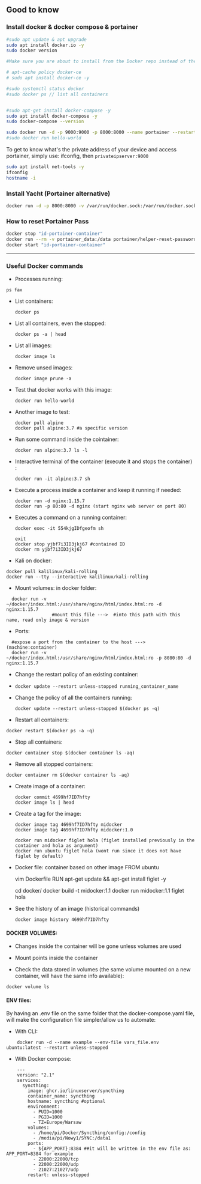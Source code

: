 
## Good to know

### Install docker & docker compose & portainer

```sh
#sudo apt update & apt upgrade
sudo apt install docker.io -y 
sudo docker version

#Make sure you are about to install from the Docker repo instead of the default Ubuntu repo (sudo apt install docker.io):

# apt-cache policy docker-ce
# sudo apt install docker-ce -y

#sudo systemctl status docker
#sudo docker ps // list all containers


#sudo apt-get install docker-compose -y
sudo apt install docker-compose -y
sudo docker-compose --version

sudo docker run -d -p 9000:9000 -p 8000:8000 --name portainer --restart always -v /var/run/docker.sock:/var/run/docker.sock -v ~/Docker/portainer:/data portainer/portainer-ce
#sudo docker run hello-world
```

To get to know what's the private address of your device and access portainer, simply use: ifconfig, then `privateipserver:9000`

```sh
sudo apt install net-tools -y
ifconfig
hostname -i
```

### Install Yacht (Portainer alternative)

```sh
docker run -d -p 8000:8000 -v /var/run/docker.sock:/var/run/docker.sock -v ~/Dockeryacht:/config selfhostedpro/yacht
```

### How to reset Portainer Pass

```sh
docker stop "id-portainer-container"
docker run --rm -v portainer_data:/data portainer/helper-reset-password
docker start "id-portainer-container"
```

---

### Useful Docker commands

* Processes running:

 ``` 
 ps fax 
 ```

* List containers:

  ```
  docker ps
  ```

* List all containers, even the stopped:

  ```
  docker ps -a | head
  ```

* List all images:

  ```
  docker image ls
  ```

* Remove unsed images:

  ```
  docker image prune -a
  ```

* Test that docker works with this image:

  ```
  docker run hello-world
  ```

* Another image to test:

  ```
  docker pull alpine
  docker pull alpine:3.7 #a specific version
  ```

* Run some command inside the cointainer:

  ```
  docker run alpine:3.7 ls -l
  ```
  
* Interactive terminal of the container (execute it and stops the container) :

  ```
  docker run -it alpine:3.7 sh
  ```

* Execute a process inside a container and keep it running if needed:

  ```
  docker run -d nginx:1.15.7 
  docker run -p 80:80 -d nginx (start nginx web server on port 80)
  ```

* Executes a command on a running container:

  ```
  docker exec -it 554kjgIDfgeofm sh
   
  exit
  docker stop yjbf7i3ID3jkj67 #contained ID
  docker rm yjbf7i3ID3jkj67
  ```
  
* Kali on docker:

```
docker pull kalilinux/kali-rolling
docker run --tty --interactive kalilinux/kali-rolling
```

* Mount volumes:
  in docker folder:
```
  docker run -v ~/docker/index.html:/usr/share/nginx/html/index.html:ro -d nginx:1.15.7
                 #mount this file --->  #into this path with this name, read only image & version
```

* Ports:

```
  #expose a port from the container to the host --->                 (machine:container)
  docker run -v ~/docker/index.html:/usr/share/nginx/html/index.html:ro -p 8080:80 -d nginx:1.15.7      
```

* Change the restart policy of an existing container:
* 
  ```
  docker update --restart unless-stopped running_container_name
  ```
  
* Change the policy of all the containers running:

  ```
  docker update --restart unless-stopped $(docker ps -q)
  ```
 
* Restart all containers:

 ```
 docker restart $(docker ps -a -q)
 ```
 
 * Stop all containers:
 
 ```
 docker container stop $(docker container ls -aq)
 ```
 
 * Remove all stopped containers:
 
 ```
 docker container rm $(docker container ls -aq)
 ```

* Create image of a container:

  ```
  docker commit 4699hf7ID7hfty
  docker image ls | head
  ```
  
* Create a tag for the image:

  ```
  docker image tag 4699hf7ID7hfty midocker
  docker image tag 4699hf7ID7hfty midocker:1.0

  docker run midocker figlet hola (figlet installed previously in the container and hola as argument)
  docker run ubuntu figlet hola (wont run since it does not have figlet by default)
  ```

* Docker file: container based on other image
  FROM ubuntu

  vim Dockerfile
  RUN apt-get update && apt-get install figlet -y

  cd docker/
  docker build -t midocker:1.1
  docker run midocker:1.1 figlet hola

* See the history of an image (historical commands)
  ```
  docker image history 4699hf7ID7hfty
  ```


#### DOCKER VOLUMES: 

  * Changes inside the container will be gone unless volumes are used
  * Mount points inside the container
  
  * Check the data stored in volumes (the same volume mounted on a new container, will have the same info available):
  
  ```
  docker volume ls
  ```


#### ENV files:

  By having an .env file on the same folder that the docker-compose.yaml file, will make the configuration file simpler/allow us to automate:


* With CLI:

```
    docker run -d --name example --env-file vars_file.env ubuntu:latest --restart unless-stopped
```

* With Docker compose:

```
    ---
    version: "2.1"
    services:
      syncthing:
        image: ghcr.io/linuxserver/syncthing
        container_name: syncthing
        hostname: syncthing #optional
        environment:
          - PUID=1000
          - PGID=1000
          - TZ=Europe/Warsaw
        volumes:
          - /home/pi/Docker/Syncthing/config:/config
          - /media/pi/Nowy1/SYNC:/data1
        ports:
          - ${APP_PORT}:8384 ##it will be written in the env file as: APP_PORT=8384 for example
          - 22000:22000/tcp
          - 22000:22000/udp
          - 21027:21027/udp
        restart: unless-stopped
```
